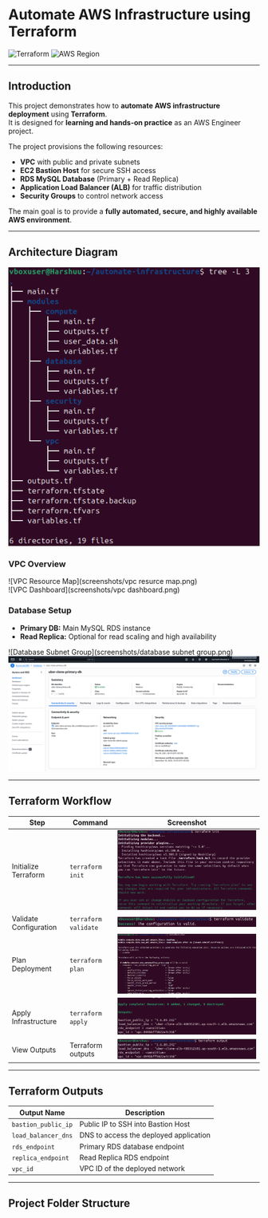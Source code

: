 # Automate AWS Infrastructure using Terraform

![Terraform](https://img.shields.io/badge/Terraform-v1.6.0-blue?logo=terraform)
![AWS Region](https://img.shields.io/badge/AWS-ap--south--1-orange?logo=amazon-aws)

---

## Introduction
This project demonstrates how to **automate AWS infrastructure deployment** using **Terraform**.  
It is designed for **learning and hands-on practice** as an AWS Engineer project.  

The project provisions the following resources:  

- **VPC** with public and private subnets  
- **EC2 Bastion Host** for secure SSH access  
- **RDS MySQL Database** (Primary + Read Replica)  
- **Application Load Balancer (ALB)** for traffic distribution  
- **Security Groups** to control network access  

The main goal is to provide a **fully automated, secure, and highly available AWS environment**.

---

## Architecture Diagram
![Infrastructure](screenshots/infrastructure.png)

### VPC Overview
![VPC Resource Map](screenshots/vpc resurce map.png)  
![VPC Dashboard](screenshots/vpc dashboard.png)  

### Database Setup
- **Primary DB:** Main MySQL RDS instance  
- **Read Replica:** Optional for read scaling and high availability  

![Database Subnet Group](screenshots/database subnet group.png)  
![Primary Database](screenshots/database.png)  

---

## Terraform Workflow

| Step | Command | Screenshot |
|------|---------|------------|
| Initialize Terraform | `terraform init` | ![Terraform Init](screenshots/terraform.init.png) |
| Validate Configuration | `terraform validate` | ![Terraform Validate](screenshots/terraform.validate.png) |
| Plan Deployment | `terraform plan` | ![Terraform Plan](screenshots/terraform.plan.png) |
| Apply Infrastructure | `terraform apply` | ![Terraform Apply](screenshots/terraform.apply.png) |
| View Outputs | Terraform outputs | ![Terraform Outputs](screenshots/terraform.output.png) |

---

## Terraform Outputs

| Output Name | Description |
|-------------|-------------|
| `bastion_public_ip` | Public IP to SSH into Bastion Host |
| `load_balancer_dns` | DNS to access the deployed application |
| `rds_endpoint` | Primary RDS database endpoint |
| `replica_endpoint` | Read Replica RDS endpoint |
| `vpc_id` | VPC ID of the deployed network |

---

## Project Folder Structure
